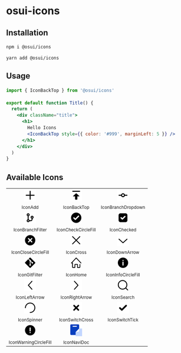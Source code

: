 # osui-icons

## Installation

```shell
npm i @osui/icons
```

```shell
yarn add @osui/icons
```

## Usage

```jsx
import { IconBackTop } from '@osui/icons'

export default function Title() {
  return (
    <div className="title">
      <h1>
        Hello Icons
        <IconBackTop style={{ color: '#999', marginLeft: 5 }} />
      </h1>
    </div>
  )
}
```

## Available Icons

<table><tbody><tr><td align="center">
                                                        <img src="./svg/add.svg"/><br/><sub>IconAdd</sub>
                                                        </td><td align="center">
                                                        <img src="./svg/back-top.svg"/><br/><sub>IconBackTop</sub>
                                                        </td><td align="center">
                                                        <img src="./svg/branch-dropdown.svg"/><br/><sub>IconBranchDropdown</sub>
                                                        </td></tr><tr><td align="center">
                                                        <img src="./svg/branch-filter.svg"/><br/><sub>IconBranchFilter</sub>
                                                        </td><td align="center">
                                                        <img src="./svg/check-circle-fill.svg"/><br/><sub>IconCheckCircleFill</sub>
                                                        </td><td align="center">
                                                        <img src="./svg/checked.svg"/><br/><sub>IconChecked</sub>
                                                        </td></tr><tr><td align="center">
                                                        <img src="./svg/close-circle-fill.svg"/><br/><sub>IconCloseCircleFill</sub>
                                                        </td><td align="center">
                                                        <img src="./svg/cross.svg"/><br/><sub>IconCross</sub>
                                                        </td><td align="center">
                                                        <img src="./svg/down-arrow.svg"/><br/><sub>IconDownArrow</sub>
                                                        </td></tr><tr><td align="center">
                                                        <img src="./svg/git-filter.svg"/><br/><sub>IconGitFilter</sub>
                                                        </td><td align="center">
                                                        <img src="./svg/home.svg"/><br/><sub>IconHome</sub>
                                                        </td><td align="center">
                                                        <img src="./svg/info-circle-fill.svg"/><br/><sub>IconInfoCircleFill</sub>
                                                        </td></tr><tr><td align="center">
                                                        <img src="./svg/left-arrow.svg"/><br/><sub>IconLeftArrow</sub>
                                                        </td><td align="center">
                                                        <img src="./svg/right-arrow.svg"/><br/><sub>IconRightArrow</sub>
                                                        </td><td align="center">
                                                        <img src="./svg/search.svg"/><br/><sub>IconSearch</sub>
                                                        </td></tr><tr><td align="center">
                                                        <img src="./svg/spinner.svg"/><br/><sub>IconSpinner</sub>
                                                        </td><td align="center">
                                                        <img src="./svg/switch-cross.svg"/><br/><sub>IconSwitchCross</sub>
                                                        </td><td align="center">
                                                        <img src="./svg/switch-tick.svg"/><br/><sub>IconSwitchTick</sub>
                                                        </td></tr><tr><td align="center">
                                                        <img src="./svg/warning-circle-fill.svg"/><br/><sub>IconWarningCircleFill</sub>
                                                        </td><td align="center">
                                                        <img src="./svg/navi-doc.svg"/><br/><sub>IconNaviDoc</sub>
                                                        </td><td align="center"></td></tr></tbody></table>
